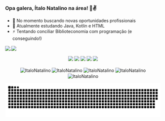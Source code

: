 ### Opa galera, Ítalo Natalino na área! 👋✌

- 🔭 No momento buscando novas oportunidades profissionais
- 🌱 Atualmente estudando Java, Kotlin e HTML
- ⚡ Tentando conciliar Biblioteconomia com programação (e conseguindo!)

<div>
  <a href="https://github.com/ItaloNatalino">
  <img height="120em" align="center" src="https://github-readme-stats.vercel.app/api?username=ItaloNatalino&show_icons=true&theme=vision-friendly-dark&include_all_commits=true&count_private=true"/>
  <img height="120em" align="center" src="https://github-readme-stats.vercel.app/api/top-langs/?username=ItaloNatalino&&layout=compact&hide=shell&theme=vision-friendly-dark"/>
</div>
 <br>
<div  align="center"> 
  <a href="https://https://www.instagram.com/italo.natalino/" target="_blank"><img src="https://img.shields.io/badge/-Instagram-%23E4405F?style=for-the-badge&logo=instagram&logoColor=white" target="_blank"></a>
  <a href="https://www.linkedin.com/in/%C3%ADtalo-natalino-santos-9a9059187/" target="_blank"><img src="https://img.shields.io/badge/-LinkedIn-%230077B5?style=for-the-badge&logo=linkedin&logoColor=white" target="_blank"></a> 
  <a href="italo.natalino@gmail.com" target="_blank"><img src="https://img.shields.io/badge/-Discord-7289DA?style=for-the-badge&logo=discord&logoColor=white" target="_blank"></a> 
    <a href="https://www.facebook.com/italo.natalinosantos" target="_blank"><img src="https://img.shields.io/badge/Facebook-1877F2?style=for-the-badge&logo=facebook&logoColor=white" target="_blank"></a> 
    <a href="Itallus#2863" target="_blank"><img src="https://img.shields.io/badge/-Discord-7289DA?style=for-the-badge&logo=discord&logoColor=white" target="_blank"></a> 
  
<div style="display: inline_block"><br>
	<img align="center" alt="ItaloNatalino" src="https://img.shields.io/badge/Python-3776AB?style=for-the-badge&logo=python&logoColor=white">
  <img align="center" alt="ItaloNatalino" src="https://img.shields.io/badge/HTML-239120?style=for-the-badge&logo=html5&logoColor=white">
  <img align="center" alt="ItaloNatalino" src="https://img.shields.io/badge/JavaScript-F7DF1E?style=for-the-badge&logo=javascript&logoColor=black">
  <img align="center" alt="ItaloNatalino" src="https://img.shields.io/badge/Kotlin-0095D5?&style=for-the-badge&logo=kotlin&logoColor=white">
  <img align="center" alt="ItaloNatalino" src="https://img.shields.io/badge/PHP-777BB4?style=for-the-badge&logo=php&logoColor=white">
  
![Snake animation](https://github.com/ItaloNatalino/ItaloNatalino/blob/output/github-contribution-grid-snake.svg)

	
<!--
**ItaloNatalino/ItaloNatalino** is a ✨ _special_ ✨ repository because its `README.md` (this file) appears on your GitHub profile.

Here are some ideas to get you started:

- 🔭 I’m currently working on ...
- 🌱 I’m currently learning ...
- 👯 I’m looking to collaborate on ...
- 🤔 I’m looking for help with ...
- 💬 Ask me about ...
- 📫 How to reach me: ...
- 😄 Pronouns: ...
- ⚡ Fun fact: ...
-->
